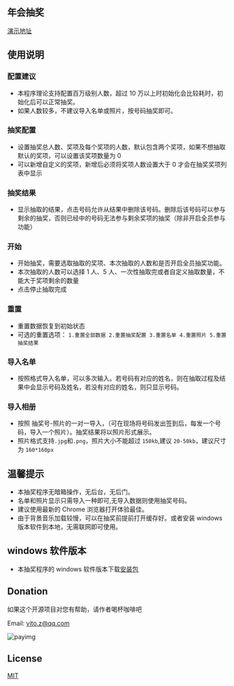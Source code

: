 ## 年会抽奖

[演示地址](https://willy830704.github.io/lucky-draw/index.html#/?tdsourcetag=s_pctim_aiomsg)

## 使用说明

### 配置建议

- 本程序理论支持配置百万级别人数，超过 10 万以上时初始化会比较耗时，初始化后可以正常抽奖。
- 如果人数较多，不建议导入名单或照片，按号码抽奖即可。

### 抽奖配置

- 设置抽奖总人数、奖项及每个奖项的人数，默认包含两个奖项，如果不想抽取默认的奖项，可以设置该奖项数量为 0
- 可以新增自定义的奖项，新增后必须将奖项人数设置大于 0 才会在抽奖奖项列表中显示

### 抽奖结果

- 显示抽取的结果，点击号码允许从结果中删除该号码。删除后该号码可以参与剩余的抽奖，否则已经中的号码无法参与剩余奖项的抽奖（除非开启全员参与功能）

### 开始

- 开始抽奖，需要选取抽取的奖项、本次抽取的人数和是否开启全员抽奖功能。
- 本次抽取的人数可以选择 1 人、5 人、一次性抽取完或者自定义抽取数量，不能大于奖项剩余的数量
- 点击停止抽取完成

### 重置

- 重置数据恢复到初始状态
- 可选的重置选项：
  `1.重置全部数据 2.重置抽奖配置 3.重置名单 4.重置照片 5.重置抽奖结果`

### 导入名单

- 按照格式导入名单，可以多次输入。若号码有对应的姓名，则在抽取过程及结果中会显示号码及姓名，若没有对应的姓名，则只显示号码。

### 导入相册

- 按照 抽奖号-照片的一对一导入，（可在现场将号码发出签到后，每发一个号码，导入一个照片）。抽奖结果将以照片形式展示。
- 照片格式支持`.jpg`和`.png`，照片大小不能超过 `150kb`,建议 `20-50kb`，建议尺寸为 `160*160px`

## 温馨提示

- 本抽奖程序无暗箱操作，无后台，无后门。
- 名单和照片显示只需导入一种即可,无导入数据则使用抽奖号码。
- 建议使用最新的 Chrome 浏览器打开体验最佳。
- 由于背景音乐加载较慢，可以在抽奖前提前打开缓存好。或者安装 windows 版本软件到本地，无需联网即可使用。

## windows 软件版本

- 本抽奖程序的 windows 软件版本下载[安装包](https://github.com/vitozyf/lucky-draw/releases)

## Donation

如果这个开源项目对您有帮助，请作者喝杯咖啡吧

Email: vito.z@qq.com

![payimg](./public/pay.png)

## License

[MIT](https://choosealicense.com/licenses/mit/)
